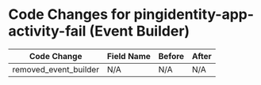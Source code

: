 # Code Changes for pingidentity-app-activity-fail (Event Builder)

| Code Change | Field Name | Before | After |
|-------------|------------|--------|-------|
| removed_event_builder | N/A | N/A | N/A |
